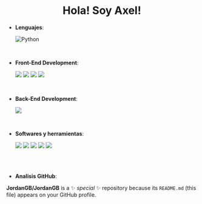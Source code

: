 
<h1 align="center">Hola! Soy Axel!</h1>

<p align="center">

- **Lenguajes**:

    ![Python](https://img.shields.io/badge/python-3670A0?style=for-the-badge&logo=python&logoColor=ffdd54)&nbsp;

<br>  

- **Front-End Development**:

    <img src="https://img.shields.io/badge/HTML5%20-%23E34F26.svg?style=for-the-badge&logo=html5&logoColor=white" />
    <img src="https://img.shields.io/badge/CSS%20-%231572B6.svg?style=for-the-badge&logo=css3&logoColor=white" />
    <img src="https://img.shields.io/badge/bootstrap-%23563D7C.svg?style=for-the-badge&logo=bootstrap&logoColor=white" />
    <img src="https://img.shields.io/badge/JavaScript%20-%23F7DF1E.svg?style=for-the-badge&logo=javascript&logoColor=black" />
  
<br>

- **Back-End Development**:
    
    <img src="https://img.shields.io/badge/DJANGO%20-008000.svg?style=for-the-badge&logo=django&logoColor=white" />

<br>

- **Softwares y herramientas**:

    <img src="https://img.shields.io/badge/Notion-%23000000.svg?style=for-the-badge&logo=notion&logoColor=white" />
    <img src="https://img.shields.io/badge/Visual%20Studio%20Code-0078d7.svg?style=for-the-badge&logo=visual-studio-code&logoColor=white" />
    <img src="https://img.shields.io/badge/github-%23121011.svg?style=for-the-badge&logo=github&logoColor=white" />
    <img src="https://img.shields.io/badge/Brave-FB542B?style=for-the-badge&logo=Brave&logoColor=white" />
    <img src="https://img.shields.io/badge/Canva-%2300C4CC.svg?style=for-the-badge&logo=Canva&logoColor=white" />

<br>



<br>

- **Analisis GitHub**:
  

**JordanGB/JordanGB** is a ✨ _special_ ✨ repository because its `README.md` (this file) appears on your GitHub profile.
